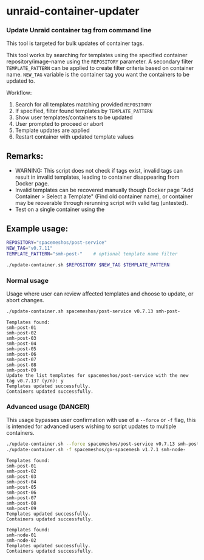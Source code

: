 # unraid-container-updater
### Update Unraid container tag from command line

This tool is targeted for bulk updates of container tags.

This tool works by searching for templates using the specified container repository/image-name using the `REPOSITORY` parameter. 
A secondary filter `TEMPLATE_PATTERN` can be applied to create filter criteria based on container name. `NEW_TAG` variable is the container tag you want the containers to be updated to.

Workflow:
1. Search for all templates matching provided `REPOSITORY`
2. If specified, filter found templates by `TEMPLATE_PATTERN`
3. Show user templates/containers to be updated
4. User prompted to proceed or abort
5. Template updates are applied
6. Restart container with updated template values

## Remarks:
- WARNING: This script does not check if tags exist, invalid tags can result in invalid templates, leading to container disappearing from Docker page.
- Invalid templates can be recovered manually though Docker page "Add Container > Select a Template" (Find old container name), or container may be reoverable through rerunning script with valid tag (untested).
- Test on a single container using the 


## Example usage:
```bash
REPOSITORY="spacemeshos/post-service"
NEW_TAG="v0.7.11"
TEMPLATE_PATTERN="smh-post-"    # optional template name filter

./update-container.sh $REPOSITORY $NEW_TAG $TEMPLATE_PATTERN
```

### Normal usage
Usage where user can review affected templates and choose to update, or abort changes.
```bash
./update-container.sh spacemeshos/post-service v0.7.13 smh-post-
```
```
Templates found:
smh-post-01
smh-post-02
smh-post-03
smh-post-04
smh-post-05
smh-post-06
smh-post-07
smh-post-08
smh-post-09
Update the list templates for spacemeshos/post-service with the new tag v0.7.13? (y/n): y
Templates updated successfully.
Containers updated successfully.
```

### Advanced usage (DANGER)
This usage bypasses user confirmation with use of a `--force` or `-f` flag, this is intended for advanced users wishing to script updates to multiple containers.
```bash
./update-container.sh --force spacemeshos/post-service v0.7.13 smh-post-
./update-container.sh -f spacemeshos/go-spacemesh v1.7.1 smh-node-
```
```
Templates found:
smh-post-01
smh-post-02
smh-post-03
smh-post-04
smh-post-05
smh-post-06
smh-post-07
smh-post-08
smh-post-09
Templates updated successfully.
Containers updated successfully.
```
```
Templates found:
smh-node-01
smh-node-02
Templates updated successfully.
Containers updated successfully.
```